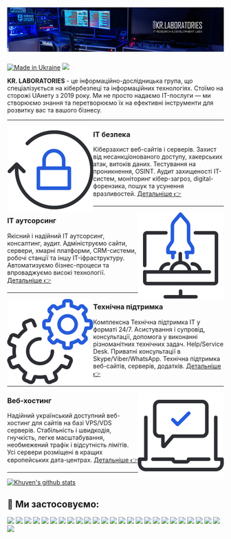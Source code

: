 # [![krlabs banner](https://raw.githubusercontent.com/krlabs/krlabs/refs/heads/main/github-krlabs-background.png)](https://kr-labs.com.ua)

[![Made in Ukraine](https://img.shields.io/badge/made_in-ukraine-ffd700.svg?labelColor=0057b7)](https://stand-with-ukraine.pp.ua)
![](https://komarev.com/ghpvc/?username=krlabs&color=brightgreen)

<b>KR. LABORATORIES</b> - це інформаційно-дослідницька група, що спеціалізується на кібербезпеці та інформаційних технологіях. Стоїмо на сторожі UAнету з 2019 року. Ми не просто надаємо IT-послуги — ми створюємо знання та перетворюємо їх на ефективні інструменти для розвитку вас та вашого бізнесу. 

  ---
 
 <p>
  <a href="https://kr-labs.com.ua/service/seo/" target="_blank"><img align='left' src="https://raw.githubusercontent.com/krlabs/krlabs/refs/heads/main/it-security.png"></a>
</p>
 
### IT безпека
Кіберзахист веб-сайтів і серверів. Захист від несанкціонованого доступу, хакерських атак, витоків даних. Тестування на проникнення, OSINT. Аудит захищеності IT-систем, моніторинг кібер-загроз, digital-форензика, пошук та усунення вразливостей.
[Детальніше 👉](https://kr-labs.com.ua/service/cybersecurity/)

 ---

<p>
  <a href="https://kr-labs.com.ua/service/it-outsourcing/" target="_blank"><img align='right' src="https://raw.githubusercontent.com/krlabs/krlabs/refs/heads/main/599dd68f3eb2f600018d483a_icon-1.png"></a>
</p>

### IT аутсорсинг
Якісний і надійний IT аутсорсинг, консалтинг, аудит. Адмініструємо сайти, сервери, хмарні платформи, CRM-системи, робочі станції та іншу IT-іфраструктуру. Автоматизуємо бізнес-процеси та впроваджуємо високі технології. 
[Детальніше 👉](https://kr-labs.com.ua/service/it-outsourcing/)
 
 ---

<p>
   <a href="https://kr-labs.com.ua/service/cybersecurity/" target="_blank"><img align='left' src="https://raw.githubusercontent.com/krlabs/krlabs/refs/heads/main/599dd68f3eb2f600018d4836_icon-3.png"></a>
</p>

### Технічна підтримка
Комплексна Технічна підтримка ІТ у форматі 24/7. Асистування і супровід, консультації, допомога у виконанні різноманітних технічних задач. Help/Service Desk. Приватні консультації в Skype/Viber/WhatsApp. Технічна підтримка веб-сайтів, серверів, додатків.
[Детальніше 👉](https://kr-labs.com.ua/service/technical-it-support/)

 ---

<p>
   <a href="https://kr-labs.com.ua/service/web-hosting/" target="_blank"><img align='right' src="https://raw.githubusercontent.com/krlabs/krlabs/refs/heads/main/599dd68f3eb2f600018d4837_icon-5.png"></a>
</p>

### Веб-хостинг
Надійний український доступний веб-хостинг для сайтів на базі VPS/VDS серверів. Стабільність і швидкодія, гнучкість, легке масштабування, необмежений трафік і відсутність лімітів. Усі сервери розміщені в кращих європейських дата-центрах.
[Детальніше 👉](https://kr-labs.com.ua/service/web-hosting/)

---

[![Khuyen's github stats](https://github-readme-stats.vercel.app/api?username=krlabs&count_private=true&show_icons=true&theme=default&hide_rank=false)](https://github.com/krlabs/github-readme-stats)

## 🔧 Ми застосовуємо:
![](https://img.shields.io/badge/OS-Linux-informational?style=flat&logo=linux&logoColor=white&color=065FD4)
![](https://img.shields.io/badge/OS-CentOS-informational?style=flat&logo=centos&logoColor=white&color=065FD4)
![](https://img.shields.io/badge/OS-Debian-informational?style=flat&logo=debian&logoColor=white&color=065FD4)
![](https://img.shields.io/badge/OS-Ubuntu-informational?style=flat&logo=ubuntu&logoColor=white&color=065FD4)
![](https://img.shields.io/badge/OS-Windows-informational?style=flat&logo=windows&logoColor=white&color=065FD4)
![](https://img.shields.io/badge/OS-Android-informational?style=flat&logo=android&logoColor=white&color=065FD4)
![](https://img.shields.io/badge/Code-Php-informational?style=flat&logo=php&logoColor=white&color=065FD4)
![](https://img.shields.io/badge/Code-Python-informational?style=flat&logo=python&logoColor=white&color=065FD4)
![](https://img.shields.io/badge/Code-JavaScript-informational?style=flat&logo=javascript&logoColor=white&color=065FD4)
![](https://img.shields.io/badge/Code-Node.JS-informational?style=flat&logo=nodedotjs&logoColor=white&color=065FD4)
![](https://img.shields.io/badge/Code-CSS3-informational?style=flat&logo=css3&logoColor=white&color=065FD4)
![](https://img.shields.io/badge/Code-HTML5-informational?style=flat&logo=html5&logoColor=white&color=065FD4)
![](https://img.shields.io/badge/Shell-Bash-informational?style=flat&logo=gnu-bash&logoColor=white&color=065FD4)
![](https://img.shields.io/badge/Shell-PowerShell-informational?style=flat&logo=powershell&logoColor=white&color=065FD4)
![](https://img.shields.io/badge/Tools-MySQL-informational?style=flat&logo=mysql&logoColor=white&color=065FD4)
![](https://img.shields.io/badge/Tools-MariaDB-informational?style=flat&logo=mariadb&logoColor=white&color=065FD4)
![](https://img.shields.io/badge/Tools-PostgreSQL-informational?style=flat&logo=postgresql&logoColor=white&color=065FD4)
![](https://img.shields.io/badge/Tools-NGINX-informational?style=flat&logo=nginx&logoColor=white&color=065FD4)
![](https://img.shields.io/badge/Tools-Apache-informational?style=flat&logo=apache&logoColor=white&color=065FD4)
![](https://img.shields.io/badge/Tools-Docker-informational?style=flat&logo=docker&logoColor=white&color=065FD4)
![](https://img.shields.io/badge/Tools-Kubernetes-informational?style=flat&logo=kubernetes&logoColor=white&color=065FD4)
![](https://img.shields.io/badge/Tools-WordPress-informational?style=flat&logo=wordpress&logoColor=white&color=065FD4)
![](https://img.shields.io/badge/Tools-Joomla-informational?style=flat&logo=joomla&logoColor=white&color=065FD4)
![](https://img.shields.io/badge/Cloud-Digital_Ocean-informational?style=flat&logo=digitalocean&logoColor=white&color=065FD4)
![](https://img.shields.io/badge/Cloud-Google_Cloud-informational?style=flat&logo=googlecloud&logoColor=white&color=065FD4)
![](https://img.shields.io/badge/Cloud-Amazon_AWS-informational?style=flat&logo=amazonaws&logoColor=white&color=065FD4)

